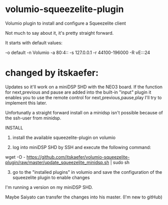# volumio-squeezelite-plugin
Volumio plugin to install and configure a Squeezelite client

Not much to say about it, it's pretty straight forward.

It starts with default values:

-o default
-n Volumio
-a 80:4::
-s 127.0.0.1
-r 44100-196000 -R vE:::24

# changed by itskaefer:
Updates so it'll work on a miniDSP SHD with the NEO3 board.
If the function for next,previous and pause are added into the built-in "input" plugin
it enables you to use the remote control for next,previous,pause,play
I'll try to implement this later.

Unfortunatly a straight forward install on a minidsp isn't possible because of the ssh-user
from minidsp.

INSTALL
1. install the available squeezelite-plugin on volumio

2. log into miniDSP SHD by SSH and execute the following command:

wget -O - https://github.com/itskaefer/volumio-squeezelite-plugin/raw/master/update_squeezelite_minidsp.sh | sudo sh

3. go to the "installed plugins" in volumio and save the configuration of the squeezelite plugin to enable changes



I'm running a version on my miniDSP SHD.

Maybe Saiyato can transfer the changes into his master. (I'm new to gitHub)
